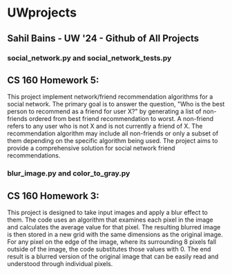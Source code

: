 # UWprojects
## Sahil Bains - UW '24 - Github of All Projects




### social_network.py and social_network_tests.py
## CS 160 Homework 5:

This project implement network/friend recommendation algorithms for a social network. The primary goal is to answer the question, "Who is the best person to recommend as a friend for user X?" by generating a list of non-friends ordered from best friend recommendation to worst. A non-friend refers to any user who is not X and is not currently a friend of X. The recommendation algorithm may include all non-friends or only a subset of them depending on the specific algorithm being used. The project aims to provide a comprehensive solution for social network friend recommendations.

### blur_image.py and color_to_gray.py
## CS 160 Homework 3:

This project is designed to take input images and apply a blur effect to them. The code uses an algorithm that examines each pixel in the image and calculates the average value for that pixel. The resulting blurred image is then stored in a new grid with the same dimensions as the original image. For any pixel on the edge of the image, where its surrounding 8 pixels fall outside of the image, the code substitutes those values with 0. The end result is a blurred version of the original image that can be easily read and understood through individual pixels.






